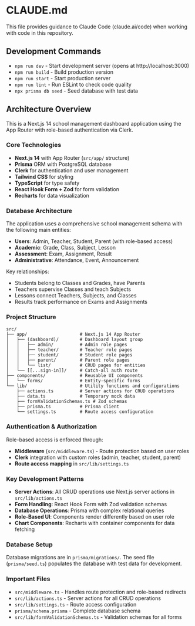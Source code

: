 # CLAUDE.md

This file provides guidance to Claude Code (claude.ai/code) when working with code in this repository.

## Development Commands

- `npm run dev` - Start development server (opens at http://localhost:3000)
- `npm run build` - Build production version
- `npm run start` - Start production server
- `npm run lint` - Run ESLint to check code quality
- `npx prisma db seed` - Seed database with test data

## Architecture Overview

This is a Next.js 14 school management dashboard application using the App Router with role-based authentication via Clerk.

### Core Technologies
- **Next.js 14** with App Router (`src/app/` structure)
- **Prisma** ORM with PostgreSQL database
- **Clerk** for authentication and user management
- **Tailwind CSS** for styling
- **TypeScript** for type safety
- **React Hook Form + Zod** for form validation
- **Recharts** for data visualization

### Database Architecture

The application uses a comprehensive school management schema with the following main entities:
- **Users**: Admin, Teacher, Student, Parent (with role-based access)
- **Academic**: Grade, Class, Subject, Lesson
- **Assessment**: Exam, Assignment, Result
- **Administrative**: Attendance, Event, Announcement

Key relationships:
- Students belong to Classes and Grades, have Parents
- Teachers supervise Classes and teach Subjects
- Lessons connect Teachers, Subjects, and Classes
- Results track performance on Exams and Assignments

### Project Structure

```
src/
├── app/                    # Next.js 14 App Router
│   ├── (dashboard)/        # Dashboard layout group
│   │   ├── admin/          # Admin role pages
│   │   ├── teacher/        # Teacher role pages
│   │   ├── student/        # Student role pages
│   │   ├── parent/         # Parent role pages
│   │   └── list/           # CRUD pages for entities
│   └── [[...sign-in]]/     # Catch-all auth route
├── components/             # Reusable UI components
│   └── forms/              # Entity-specific forms
└── lib/                    # Utility functions and configurations
    ├── actions.ts          # Server actions for CRUD operations
    ├── data.ts             # Temporary mock data
    ├── formValidationSchemas.ts # Zod schemas
    ├── prisma.ts           # Prisma client
    └── settings.ts         # Route access configuration
```

### Authentication & Authorization

Role-based access is enforced through:
- **Middleware** (`src/middleware.ts`) - Route protection based on user roles
- **Clerk** integration with custom roles (admin, teacher, student, parent)
- **Route access mapping** in `src/lib/settings.ts`

### Key Development Patterns

- **Server Actions**: All CRUD operations use Next.js server actions in `src/lib/actions.ts`
- **Form Handling**: React Hook Form with Zod validation schemas
- **Database Operations**: Prisma with complex relational queries
- **Role-Based UI**: Components render differently based on user role
- **Chart Components**: Recharts with container components for data fetching

### Database Setup

Database migrations are in `prisma/migrations/`. The seed file (`prisma/seed.ts`) populates the database with test data for development.

### Important Files

- `src/middleware.ts` - Handles route protection and role-based redirects
- `src/lib/actions.ts` - Server actions for all CRUD operations
- `src/lib/settings.ts` - Route access configuration
- `prisma/schema.prisma` - Complete database schema
- `src/lib/formValidationSchemas.ts` - Validation schemas for all forms